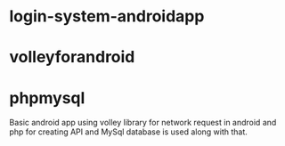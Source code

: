 # login-system-androidapp
# volleyforandroid
# phpmysql

Basic android app using volley library for network request in android and php for creating API and MySql database is used along 
with that.




